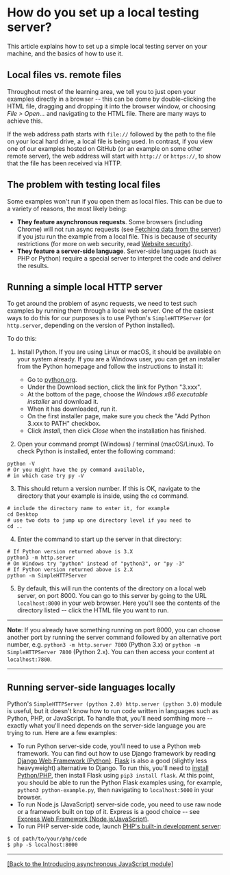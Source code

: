 # How do you set up a local testing server?

This article explains how to set up a simple local testing server on your machine, and the basics of how to use it.

## Local files vs. remote files

Throughout most of the learning area, we tell you to just open your examples directly in a browser -- this can be dome by double-clicking the HTML file, dragging and dropping it into the browser window, or choosing *File > Open...* and navigating to the HTML file. There are many ways to achieve this.

If the web address path starts with `file://` followed by the path to the file on your local hard drive, a local file is being used. In contrast, if you view one of our examples hosted on GitHub (or an example on some other remote server), the web address will start with `http://` or `https://`, to show that the file has been received via HTTP.

## The problem with testing local files

Some examples won't run if you open them as local files. This can be due to a variety of reasons, the most likely being:

* **They feature asynchronous requests**. Some browsers (including Chrome) will not run async requests (see [Fetching data from the server](https://github.com/AndrewSRea/My_Learning_Port/tree/main/JavaScript/Asynchronous_JS/Fetching_Data_from_Server#fetching-data-from-the-server)) if you jstu run the example from a local file. This is because of security restrictions (for more on web security, read [Website security]()). <!-- future folder? -->
* **They feature a server-side language**. Server-side languages (such as PHP or Python) require a special server to interpret the code and deliver the results.

## Running a simple local HTTP server

To get around the problem of async requests, we need to test such examples by running them through a local web server. One of the easiest ways to do this for our purposes is to use Python's `SimpleHTTPServer` (or `http.server`, depending on the version of Python installed).

To do this:

1. Install Python. If you are using Linux or macOS, it should be available on your system already. If you are a Windows user, you can get an installer from the Python homepage and follow the instructions to install it:
    - Go to [python.org](https://www.python.org/).
    - Under the Download section, click the link for Python "3.xxx".
    - At the bottom of the page, choose the *Windows x86 executable installer* and download it.
    - When it has downloaded, run it.
    - On the first installer page, make sure you check the "Add Python 3.xxx to PATH" checkbox.
    - Click *Install*, then click *Close* when the installation has finished.

2. Open your command prompt (Windows) / terminal (macOS/Linux). To check Python is installed, enter the following command:
```
python -V
# Or you might have the py command available,
# in which case try py -V
```

3. This should return a version number. If this is OK, navigate to the directory that your example is inside, using the `cd` command.
```
# include the directory name to enter it, for example
cd Desktop
# use two dots to jump up one directory level if you need to
cd ..
```

4. Enter the command to start up the server in that directory:
```
# If Python version returned above is 3.X
python3 -m http.server
# On Windows try "python" instead of "python3", or "py -3"
# If Python version returned above is 2.X
python -m SimpleHTTPServer
```

5. By default, this will run the contents of the directory on a local web server, on port 8000. You can go to this server by going to the URL `localhost:8000` in your web browser. Here you'll see the contents of the directory listed -- click the HTML file you want to run.

<hr>

**Note**: If you already have something running on port 8000, you can choose another port by running the server command followed by an alternative port number, e.g. `python3 -m http.server 7800` (Python 3.x) or `python -m SimpleHTTPServer 7800` (Python 2.x). You can then access your content at `localhost:7800`.

<hr>

## Running server-side languages locally

Python's `SimpleHTTPServer (python 2.0) http.server (python 3.0)` module is useful, but it doesn't know how to run code written in languages such as Python, PHP, or JavaScript. To handle that, you'll need somthing more -- exactly what you'll need depends on the server-side language you are trying to run. Here are a few examples:

* To run Python server-side code, you'll need to use a Python web framework. You can find out how to use Django framework by reading [Django Web Framework (Python)](https://developer.mozilla.org/en-US/docs/Learn/Server-side/Django). [Flask](https://flask.palletsprojects.com/en/2.0.x/) is also a good (slightly less heavyweight) alternative to Django. To run this, you'll need to [install Python/PHP](https://developer.mozilla.org/en-US/docs/Learn/Server-side/Django/development_environment#installing_python_3), then install Flask using `pip3 install flask`. At this point, you should be able to run the Python Flask examples using, for example, `python3 python-example.py`, then navigating to `localhost:5000` in your browser.
* To run Node.js (JavaScript) server-side code, you need to use raw node or a framework built on top of it. Express is a good choice -- see [Express Web Framework (Node.js/JavaScript)](https://developer.mozilla.org/en-US/docs/Learn/Server-side/Express_Nodejs).
* To run PHP server-side code, launch [PHP's built-in development server](https://www.php.net/manual/en/features.commandline.webserver.php):
```
$ cd path/to/your/php/code
$ php -S localhost:8000
```

<hr>

[[Back to the Introducing asynchronous JavaScript module]](https://github.com/AndrewSRea/My_Learning_Port/tree/main/JavaScript/Asynchronous_JS/Intro_Async_JS#active-learning-make-it-all-async)
